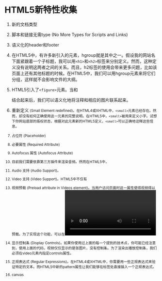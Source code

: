 # HTML5新特性收集 #

1. 新的文档类型

    <!DOCTYPE html>

2. 脚本和链接无需type  (No More Types for Scripts and Links)
3. 语义化的header和footer
4. 在HTML5中，有许多新引入的元素，hgroup就是其中之一。假设我的网站名下面紧跟着一个子标题，我可以用`<h1>`和`<h2>`标签来分别定义。然而，这种定义没有说明这两者之间的关系。而且，h2标签的使用会带来更多问题，比如该页面上还有其他标题的时候。在HTML5中，我们可以用hgroup元素来将它们分组，这样就不会影响文件的大纲。
5. HTML5引入了`<figure>`元素。当和<figcaption>结合起来后，我们可以语义化地将注释和相应的图片联系起来。
6. 重新定义<small> (Small Element redefined)。在HTML4或XHTML中，`<small>`元素已经存在。然而，却没有如何正确使用这一元素的完整说明。在HTML5中，`<small>`被用来定义小字。试想下你网站底部的版权状态，根据对此元素新的HTML5定义，`<small>`可以正确地诠释这些信息。 
7. 占位符 (Placeholder)
8. 必要属性 (Required Attribute)
9. Autofocus 属性 (Autofocus Attribute)
10. 目前我们需要依靠第三方插件来渲染音频。然而在HTML5中，<audio>元素被引进来了。
12. Audio 支持 (Audio Support)。
11. Video 支持 (Video Support)。HTML5中不仅有<audio>元素，而且还有<video>。然而，和<audio>类似，HTML5中并没有指定视频解码器，它留给了浏览器来决定。虽然Safari和Internet Explorer9可以支持H.264格式的视频，Firefox和Opera是坚持开源Theora 和Vorbis格式。因此，指定HTML5的视频时，你必须提供这两种格式。
12. 视频预载 (Preload attribute in Videos element)。当用户访问页面时这一属性使得视频得以预载。为了实现这个功能，可以在<video>元素中加上preload="preload"或者只是preload。
13. 显示控制条 (Display Controls)。如果你使用过上面的每一个提到的技术点，你可能已经注意到，使用上面的代码，视频仅仅显示的是张图片，没有控制条。为了渲染出播放控制条，我们必须在video元素内指定controls属性。 
14. 正规表达式 (Regular Expressions)。在HTML4或XHTML中，你需要用一些正规表达式来验证特定的文本。而HTML5中新的pattern属性让我们能够在标签处直接插入一个正规表达式。
15. canvas